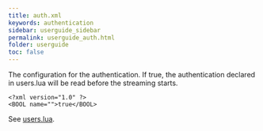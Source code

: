 ```yaml
---
title: auth.xml
keywords: authentication
sidebar: userguide_sidebar
permalink: userguide_auth.html
folder: userguide
toc: false
---
```




The configuration for the authentication. If true, the authentication declared in users.lua will be read before the streaming starts.

```
<?xml version="1.0" ?>
<BOOL name="">true</BOOL>
```

See [users.lua](userguide_users.html).